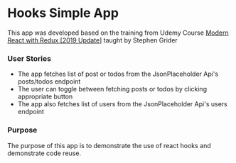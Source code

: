 # Hooks Simple App

This app was developed based on the training from Udemy Course [Modern React with Redux [2019 Update]](https://www.udemy.com/react-redux/) taught by Stephen Grider

### User Stories

* The app fetches list of post or todos from the JsonPlaceholder Api's posts/todos endpoint
* The user can toggle between fetching posts or todos by clicking appropriate button
* The app also fetches list of users from the JsonPlaceholder Api's users endpoint

### Purpose

The purpose of this app is to demonstrate the use of react hooks and demonstrate code reuse.